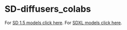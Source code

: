 # SD-diffusers_colabs
For [SD 1.5 models click here](https://colab.research.google.com/github/a-l-e-x-d-s-9/SD-diffusers_colabs/blob/main/SD_COLAB.ipynb).
For [SDXL models click here](https://colab.research.google.com/github/a-l-e-x-d-s-9/SD-diffusers_colabs/blob/main/SDXL_txt2img.ipynb).
